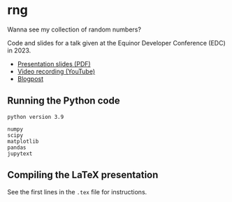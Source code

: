 # rng
Wanna see my collection of random numbers?

Code and slides for a talk given at the Equinor Developer Conference (EDC) in 2023.

- [Presentation slides (PDF)](https://tommyodland.com/files/presentations/rng.pdf)
- [Video recording (YouTube)](https://github.com/tommyod/rng/)
- [Blogpost](https://github.com/tommyod/rng/)

## Running the Python code

```
python version 3.9

numpy
scipy
matplotlib
pandas
jupytext
```

## Compiling the LaTeX presentation

See the first lines in the `.tex` file for instructions.
